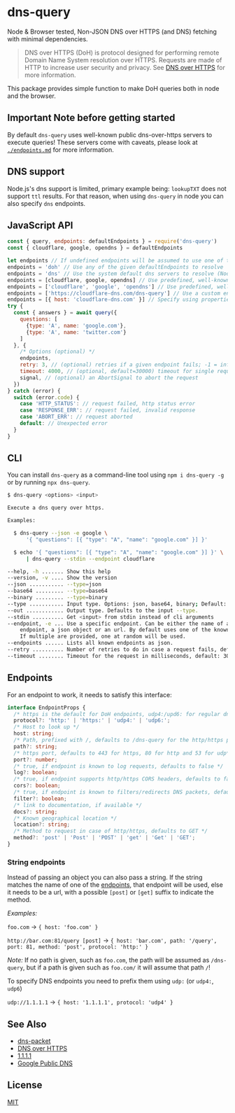 # dns-query

Node & Browser tested, Non-JSON DNS over HTTPS (and DNS) fetching with minimal dependencies.

> DNS over HTTPS (DoH) is protocol designed for performing remote Domain Name System
> resolution over HTTPS. Requests are made of HTTP to increase user security and privacy.
> See [DNS over HTTPS](https://en.wikipedia.org/wiki/DNS_over_HTTPS) for more
> information.

This package provides simple function to make DoH queries both in node and the browser.

## Important Note before getting started

By default `dns-query` uses well-known public dns-over-https servers to execute
queries! These servers come with caveats, please look at [`./endpoints.md`](./endpoints.md)
for more information.

## DNS support

Node.js's dns support is limited, primary example being: `lookupTXT` does not support `ttl`
results. For that reason, when using `dns-query` in node you can also specify `dns` endpoints.

## JavaScript API

```js
const { query, endpoints: defaultEndpoints } = require('dns-query')
const { cloudflare, google, opendns } = defaultEndpoints

let endpoints // If undefined endpoints will be assumed to use one of the dns or doh endpoints!
endpoints = 'doh' // Use any of the given defaultEndpoints to resolve
endpoints = 'dns' // Use the system default dns servers to resolve (Node.js only!)
endpoints = [cloudflare, google, opendns] // Use predefined, well-known endpoints
endpoints = ['cloudflare', 'google', 'opendns'] // Use predefined, well-known endpoints by their name
endpoints = ['https://cloudflare-dns.com/dns-query'] // Use a custom endpoint
endpoints = [{ host: 'cloudflare-dns.com' }] // Specify using properties
try {
  const { answers } = await query({
    questions: [
      {type: 'A', name: 'google.com'},
      {type: 'A', name: 'twitter.com'}
    ]
  }, {
    /* Options (optional) */
    endpoints,
    retry: 3, // (optional) retries if a given endpoint fails; -1 = infinite retries; 0 = no retry
    timeout: 4000, // (optional, default=30000) timeout for single requests
    signal, // (optional) an AbortSignal to abort the request
  })
} catch (error) {
  switch (error.code) {
    case 'HTTP_STATUS': // request failed, http status error
    case 'RESPONSE_ERR': // request failed, invalid response
    case 'ABORT_ERR': // request aborted
    default: // Unexpected error
  }
}
```

## CLI

You can install `dns-query` as a command-line tool using `npm i dns-query -g`
or by running `npx dns-query`.

```sh
$ dns-query <options> <input>

Execute a dns query over https.

Examples:

  $ dns-query --json -e google \
      '{ "questions": [{ "type": "A", "name": "google.com" }] }'

  $ echo '{ "questions": [{ "type": "A", "name": "google.com" }] }' \
      | dns-query --stdin --endpoint cloudflare

--help, -h ....... Show this help
--version, -v .... Show the version
--json ........... --type=json
--base64 ......... --type=base64
--binary ......... --type=binary
--type ........... Input type. Options: json, base64, binary; Default: json
--out ............ Output type. Defaults to the input --type.
--stdin .......... Get <input> from stdin instead of cli arguments
--endpoint, -e ... Use a specific endpoint. Can be either the name of a known
    endpoint, a json object or an url. By default uses one of the known endpoints.
    If multiple are provided, one at random will be used.
--endpoints ...... Lists all known endpoints as json.
--retry .......... Number of retries to do in case a request fails, default: 3
--timeout ........ Timeout for the request in milliseconds, default: 30000
```

## Endpoints

For an endpoint to work, it needs to satisfy this interface:

```typescript
interface EndpointProps {
  /* https is the default for DoH endpoints, udp4:/upd6: for regular dns endpoints and http for debug only! defaults to https: */
  protocol?: 'http:' | 'https:' | 'udp4:' | 'udp6:';
  /* Host to look up */
  host: string;
  /* Path, prefixed with /, defaults to /dns-query for the http/https protocol, ignored for udp */
  path?: string;
  /* https port, defaults to 443 for https, 80 for http and 53 for udp*/
  port?: number;
  /* true, if endpoint is known to log requests, defaults to false */
  log?: boolean;
  /* true, if endpoint supports http/https CORS headers, defaults to false */
  cors?: boolean;
  /* true, if endpoint is known to filters/redirects DNS packets, defaults to false */
  filter?: boolean;
  /* link to documentation, if available */
  docs?: string;
  /* Known geographical location */
  location?: string;
  /* Method to request in case of http/https, defaults to GET */
  method?: 'post' | 'Post' | 'POST' | 'get' | 'Get' | 'GET';
}
```

### String endpoints

Instead of passing an object you can also pass a string. If the string matches the name
of one of the [endpoints](./endpoints.md), that endpoint will be used, else it needs
to be a url, with a possible `[post]` or `[get]` suffix to indicate the method.

_Examples:_

`foo.com` → `{ host: 'foo.com' }`

`http://bar.com:81/query [post]` →
  `{ host: 'bar.com', path: '/query', port: 81, method: 'post', protocol: 'http:' }`

_Note:_ If no path is given, such as `foo.com`, the path will be assumed as `/dns-query`, but
if a path is given such as `foo.com/` it will assume that path `/`!

To specify DNS endpoints you need to prefix them using `udp:` (or `udp4:`, `udp6`)

`udp://1.1.1.1` → `{ host: '1.1.1.1', protocol: 'udp4' }`


## See Also

- [dns-packet](https://github.com/mafintosh/dns-packet)
- [DNS over HTTPS](https://en.wikipedia.org/wiki/DNS_over_HTTPS)
- [1.1.1.1](https://developers.cloudflare.com/1.1.1.1/dns-over-https/)
- [Google Public DNS](https://dns.google.com/)

## License

[MIT](./LICENSE)
